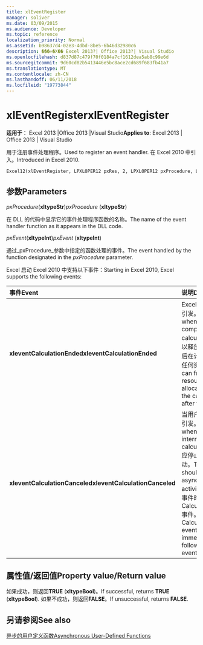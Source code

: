 ```yaml
---
title: xlEventRegister
manager: soliver
ms.date: 03/09/2015
ms.audience: Developer
ms.topic: reference
localization_priority: Normal
ms.assetid: b98637d4-02e3-4dbd-8be5-6b46d32980c6
description: ���÷�Χ�� Excel 2013?| Office 2013?| Visual Studio
ms.openlocfilehash: d837d87c479f70f0184a7cf1612dea5ab8c99e6d
ms.sourcegitcommit: 9d60cd82b5413446e5bc8ace2cd689f683fb41a7
ms.translationtype: MT
ms.contentlocale: zh-CN
ms.lasthandoff: 06/11/2018
ms.locfileid: "19773844"
---
```

# <a name="xleventregister"></a><span data-ttu-id="2fea2-103">xlEventRegister</span><span class="sxs-lookup"><span data-stu-id="2fea2-103">xlEventRegister</span></span>

 <span data-ttu-id="2fea2-104">**适用于**： Excel 2013 |Office 2013 |Visual Studio</span><span class="sxs-lookup"><span data-stu-id="2fea2-104">**Applies to**: Excel 2013 | Office 2013 | Visual Studio</span></span> 
  
<span data-ttu-id="2fea2-105">用于注册事件处理程序。</span><span class="sxs-lookup"><span data-stu-id="2fea2-105">Used to register an event handler.</span></span> <span data-ttu-id="2fea2-106">在 Excel 2010 中引入。</span><span class="sxs-lookup"><span data-stu-id="2fea2-106">Introduced in Excel 2010.</span></span>
  
```vb
Excel12(xlEventRegister, LPXLOPER12 pxRes, 2, LPXLOPER12 pxProcedure, LPXLOPER12 pxEvent);
```

## <a name="parameters"></a><span data-ttu-id="2fea2-107">参数</span><span class="sxs-lookup"><span data-stu-id="2fea2-107">Parameters</span></span>

 <span data-ttu-id="2fea2-108">_pxProcedure_(**xltypeStr**)</span><span class="sxs-lookup"><span data-stu-id="2fea2-108">_pxProcedure_ (**xltypeStr**)</span></span>
  
<span data-ttu-id="2fea2-109">在 DLL 的代码中显示它的事件处理程序函数的名称。</span><span class="sxs-lookup"><span data-stu-id="2fea2-109">The name of the event handler function as it appears in the DLL code.</span></span>
  
 <span data-ttu-id="2fea2-110">_pxEvent_(**xltypeInt**)</span><span class="sxs-lookup"><span data-stu-id="2fea2-110">_pxEvent_ (**xltypeInt**)</span></span>
  
<span data-ttu-id="2fea2-111">通过_pxProcedure_参数中指定的函数处理的事件。</span><span class="sxs-lookup"><span data-stu-id="2fea2-111">The event handled by the function designated in the  _pxProcedure_ parameter.</span></span> 
  
<span data-ttu-id="2fea2-112">Excel 启动 Excel 2010 中支持以下事件：</span><span class="sxs-lookup"><span data-stu-id="2fea2-112">Starting in Excel 2010, Excel supports the following events:</span></span>
  
|<span data-ttu-id="2fea2-113">**事件**</span><span class="sxs-lookup"><span data-stu-id="2fea2-113">**Event**</span></span>|<span data-ttu-id="2fea2-114">**说明**</span><span class="sxs-lookup"><span data-stu-id="2fea2-114">**Description**</span></span>|
|:-----|:-----|
|<span data-ttu-id="2fea2-115">**xleventCalculationEnded**</span><span class="sxs-lookup"><span data-stu-id="2fea2-115">**xleventCalculationEnded**</span></span> <br/> |<span data-ttu-id="2fea2-116">Excel 完成计算时引发。</span><span class="sxs-lookup"><span data-stu-id="2fea2-116">Raised when Excel completes a calculation.</span></span> <span data-ttu-id="2fea2-117">您可以释放分配此事件后在计算过程中的任何资源。</span><span class="sxs-lookup"><span data-stu-id="2fea2-117">You can free any resources allocated during the calculation after this event.</span></span>  <br/> |
|<span data-ttu-id="2fea2-118">**xleventCalculationCanceled**</span><span class="sxs-lookup"><span data-stu-id="2fea2-118">**xleventCalculationCanceled**</span></span> <br/> |<span data-ttu-id="2fea2-119">当用户中断计算时引发。</span><span class="sxs-lookup"><span data-stu-id="2fea2-119">Raised when the user interrupts the calculation.</span></span> <span data-ttu-id="2fea2-120">XLL 应停止任何异步活动。</span><span class="sxs-lookup"><span data-stu-id="2fea2-120">The XLL should stop any asynchronous activities.</span></span> <span data-ttu-id="2fea2-121">紧跟此事件时引发 CalculationEnded 事件。</span><span class="sxs-lookup"><span data-stu-id="2fea2-121">The CalculationEnded event is raised immediately following this event.</span></span>  <br/> |
   
## <a name="property-valuereturn-value"></a><span data-ttu-id="2fea2-122">属性值/返回值</span><span class="sxs-lookup"><span data-stu-id="2fea2-122">Property value/Return value</span></span>

<span data-ttu-id="2fea2-123">如果成功，则返回**TRUE** (**xltypeBool**)。</span><span class="sxs-lookup"><span data-stu-id="2fea2-123">If successful, returns **TRUE** (**xltypeBool**).</span></span> <span data-ttu-id="2fea2-124">如果不成功，则返回**FALSE**。</span><span class="sxs-lookup"><span data-stu-id="2fea2-124">If unsuccessful, returns **FALSE**.</span></span>
  
## <a name="see-also"></a><span data-ttu-id="2fea2-125">另请参阅</span><span class="sxs-lookup"><span data-stu-id="2fea2-125">See also</span></span>



[<span data-ttu-id="2fea2-126">异步的用户定义函数</span><span class="sxs-lookup"><span data-stu-id="2fea2-126">Asynchronous User-Defined Functions</span></span>](asynchronous-user-defined-functions.md)

